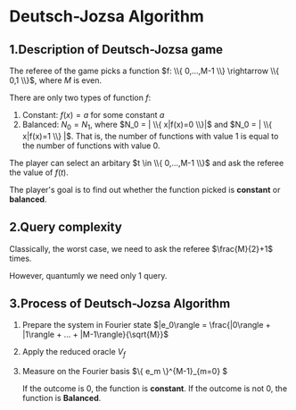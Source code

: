 # Deutsch-Jozsa Algorithm

## 1.Description of Deutsch-Jozsa game

The referee of the game picks a function $f: \\{ 0,...,M-1 \\} \rightarrow  \\{ 0,1 \\}$, where $M$ is even.

There are only two types of function $f$:
1. Constant: $f(x)=a$ for some constant $a$
2. Balanced: $N_0=N_1$, where $N_0 = | \\{ x|f(x)=0 \\}|$ and $N_0 = | \\{ x|f(x)=1 \\} |$.
That is, the number of functions with value $1$ is equal to the number of functions with value $0$.
  
The player can select an arbitary $t \in \\{ 0,...,M-1 \\}$ and ask the referee the value of $f(t)$.

The player's goal is to find out whether the function picked is **constant** or **balanced**.

## 2.Query complexity

Classically, the worst case, we need to ask the referee $\frac{M}{2}+1$ times.

However, quantumly we need only $1$ query.

## 3.Process of Deutsch-Jozsa Algorithm

1. Prepare the system in Fourier state $|e_0\rangle = \frac{|0\rangle + |1\rangle + ... + |M-1\rangle}{\sqrt{M}}$
2. Apply the reduced oracle $V_f$
3. Measure on the Fourier basis $\\{ e_m \\}^{M-1}_{m=0} $ 

   If the outcome is $0$, the function is **constant**.
   If the outcome is not $0$, the function is **Balanced**.
   
